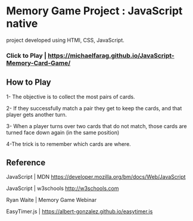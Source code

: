 # Memory Game Project : JavaScript native 

project developed using HTMl, CSS, JavaScript.

### Click to Play | https://michaelfarag.github.io/JavaScript-Memory-Card-Game/

## How to Play

1- The objective is to collect the most pairs of cards.

2- If they successfully match a pair they get to keep the cards, and that player gets another turn.

3- When a player turns over two cards that do not match, those cards are turned face down again (in the same position)

4-The trick is to remember which cards are where.


## Reference

JavaScript | MDN https://developer.mozilla.org/bm/docs/Web/JavaScript

JavaScript | w3schools http://w3schools.com

Ryan Waite | Memory Game Webinar

EasyTimer.js | https://albert-gonzalez.github.io/easytimer.js

